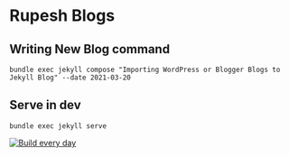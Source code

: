 # Rupesh Blogs

## Writing New Blog command

`bundle exec jekyll compose "Importing WordPress or Blogger Blogs to Jekyll Blog" --date 2021-03-20`

## Serve in dev
`bundle exec jekyll serve`

[![Build every day](https://github.com/rupeshtiwari/blog/actions/workflows/schedule-posts.yml/badge.svg?branch=main)](https://github.com/rupeshtiwari/blog/actions/workflows/schedule-posts.yml)
